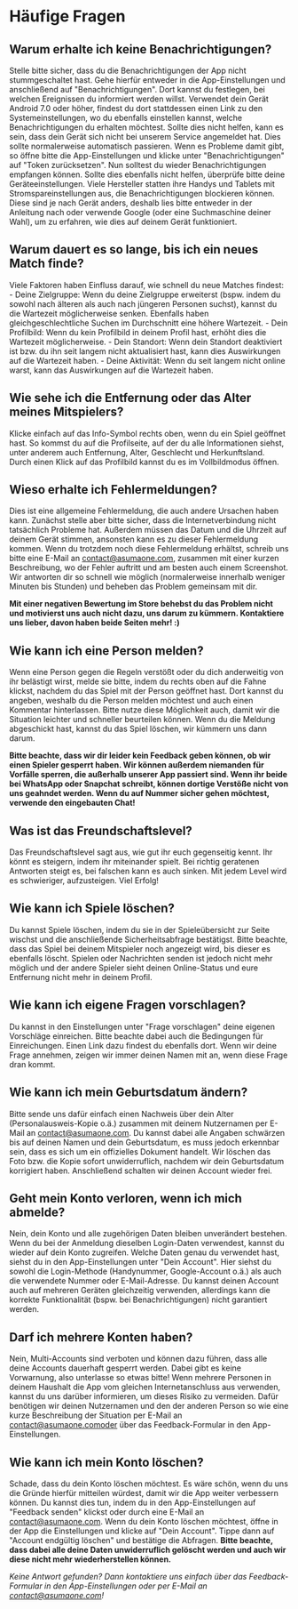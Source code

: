 # Häufige Fragen

## Warum erhalte ich keine Benachrichtigungen?
Stelle bitte sicher, dass du die Benachrichtigungen der App nicht stummgeschaltet hast. Gehe hierfür entweder in die App-Einstellungen und anschließend auf "Benachrichtigungen". Dort kannst du festlegen, bei welchen Ereignissen du informiert werden willst. Verwendet dein Gerät Android 7.0 oder höher, findest du dort stattdessen einen Link zu den Systemeinstellungen, wo du ebenfalls einstellen kannst, welche Benachrichtigungen du erhalten möchtest.
Sollte dies nicht helfen, kann es sein, dass dein Gerät sich nicht bei unserem Service angemeldet hat. Dies sollte normalerweise automatisch passieren. Wenn es Probleme damit gibt, so öffne bitte die App-Einstellungen und klicke unter "Benachrichtigungen" auf "Token zurücksetzen". Nun solltest du wieder Benachrichtigungen empfangen können.
Sollte dies ebenfalls nicht helfen, überprüfe bitte deine Geräteeinstellungen. Viele Hersteller statten ihre Handys und Tablets mit Stromspareinstellungen aus, die Benachrichtigungen blockieren können. Diese sind je nach Gerät anders, deshalb lies bitte entweder in der Anleitung nach oder verwende Google (oder eine Suchmaschine deiner Wahl), um zu erfahren, wie dies auf deinem Gerät funktioniert.

## Warum dauert es so lange, bis ich ein neues Match finde?
Viele Faktoren haben Einfluss darauf, wie schnell du neue Matches findest:
    - Deine Zielgruppe: Wenn du deine Zielgruppe erweiterst (bspw. indem du sowohl nach älteren als auch nach jüngeren Personen suchst), kannst du die Wartezeit möglicherweise senken. Ebenfalls haben gleichgeschlechtliche Suchen im Durchschnitt eine höhere Wartezeit.
    - Dein Profilbild: Wenn du kein Profilbild in deinem Profil hast, erhöht dies die Wartezeit möglicherweise.
    - Dein Standort: Wenn dein Standort deaktiviert ist bzw. du ihn seit langem nicht aktualisiert hast, kann dies Auswirkungen auf die Wartezeit haben.
    - Deine Aktivität: Wenn du seit langem nicht online warst, kann das Auswirkungen auf die Wartezeit haben.

## Wie sehe ich die Entfernung oder das Alter meines Mitspielers?
Klicke einfach auf das Info-Symbol rechts oben, wenn du ein Spiel geöffnet hast. So kommst du auf die Profilseite, auf der du alle Informationen siehst, unter anderem auch Entfernung, Alter, Geschlecht und Herkunftsland. Durch einen Klick auf das Profilbild kannst du es im Vollbildmodus öffnen.

## Wieso erhalte ich Fehlermeldungen?
Dies ist eine allgemeine Fehlermeldung, die auch andere Ursachen haben kann. Zunächst stelle aber bitte sicher, dass die Internetverbindung nicht tatsächlich Probleme hat. Außerdem müssen das Datum und die Uhrzeit auf deinem Gerät stimmen, ansonsten kann es zu dieser Fehlermeldung kommen. 
Wenn du trotzdem noch diese Fehlermeldung erhältst, schreib uns bitte eine E-Mail an contact@asumaone.com, zusammen mit einer kurzen Beschreibung, wo der Fehler auftritt und am besten auch einem Screenshot. Wir antworten dir so schnell wie möglich (normalerweise innerhalb weniger Minuten bis Stunden) und beheben das Problem gemeinsam mit dir.

__Mit einer negativen Bewertung im Store behebst du das Problem nicht und motivierst uns auch nicht dazu, uns darum zu kümmern. Kontaktiere uns lieber, davon haben beide Seiten mehr! :)__

## Wie kann ich eine Person melden?
Wenn eine Person gegen die Regeln verstößt oder du dich anderweitig von ihr belästigt wirst, melde sie bitte, indem du rechts oben auf die Fahne klickst, nachdem du das Spiel mit der Person geöffnet hast.
Dort kannst du angeben, weshalb du die Person melden möchtest und auch einen Kommentar hinterlassen. Bitte nutze diese Möglichkeit auch, damit wir die Situation leichter und schneller beurteilen können. Wenn du die Meldung abgeschickt hast, kannst du das Spiel löschen, wir kümmern uns dann darum.

__Bitte beachte, dass wir dir leider kein Feedback geben können, ob wir einen Spieler gesperrt haben. Wir können außerdem niemanden für Vorfälle sperren, die außerhalb unserer App passiert sind. Wenn ihr beide bei WhatsApp oder Snapchat schreibt, können dortige Verstöße nicht von uns geahndet werden. Wenn du auf Nummer sicher gehen möchtest, verwende den eingebauten Chat!__

## Was ist das Freundschaftslevel?
Das Freundschaftslevel sagt aus, wie gut ihr euch gegenseitig kennt. Ihr könnt es steigern, indem ihr miteinander spielt. Bei richtig geratenen Antworten steigt es, bei falschen kann es auch sinken. Mit jedem Level wird es schwieriger, aufzusteigen. Viel Erfolg!

## Wie kann ich Spiele löschen?
Du kannst Spiele löschen, indem du sie in der Spieleübersicht zur Seite wischst und die anschließende Sicherheitsabfrage bestätigst. Bitte beachte, dass das Spiel bei deinem Mitspieler noch angezeigt wird, bis dieser es ebenfalls löscht. Spielen oder Nachrichten senden ist jedoch nicht mehr möglich und der andere Spieler sieht deinen Online-Status und eure Entfernung nicht mehr in deinem Profil.

## Wie kann ich eigene Fragen vorschlagen?
Du kannst in den Einstellungen unter "Frage vorschlagen" deine eigenen Vorschläge einreichen. Bitte beachte dabei auch die Bedingungen für Einreichungen. Einen Link dazu findest du ebenfalls dort. Wenn wir deine Frage annehmen, zeigen wir immer deinen Namen mit an, wenn diese Frage dran kommt.

## Wie kann ich mein Geburtsdatum ändern?
Bitte sende uns dafür einfach einen Nachweis über dein Alter (Personalausweis-Kopie o.ä.) zusammen mit deinem Nutzernamen per E-Mail an contact@asumaone.com. Du kannst dabei alle Angaben schwärzen bis auf deinen Namen und dein Geburtsdatum, es muss jedoch erkennbar sein, dass es sich um ein offizielles Dokument handelt.
Wir löschen das Foto bzw. die Kopie sofort unwiderruflich, nachdem wir dein Geburtsdatum korrigiert haben. Anschließend schalten wir deinen Account wieder frei.

## Geht mein Konto verloren, wenn ich mich abmelde?
Nein, dein Konto und alle zugehörigen Daten bleiben unverändert bestehen. Wenn du bei der Anmeldung dieselben Login-Daten verwendest, kannst du wieder auf dein Konto zugreifen. Welche Daten genau du verwendet hast, siehst du in den App-Einstellungen unter "Dein Account". Hier siehst du sowohl die Login-Methode (Handynummer, Google-Account o.ä.) als auch die verwendete Nummer oder E-Mail-Adresse.
Du kannst deinen Account auch auf mehreren Geräten gleichzeitig verwenden, allerdings kann die korrekte Funktionalität (bspw. bei Benachrichtigungen) nicht garantiert werden. 

## Darf ich mehrere Konten haben?
Nein, Multi-Accounts sind verboten und können dazu führen, dass alle deine Accounts dauerhaft gesperrt werden. Dabei gibt es keine Vorwarnung, also unterlasse so etwas bitte!
Wenn mehrere Personen in deinem Haushalt die App vom gleichen Internetanschluss aus verwenden, kannst du uns darüber informieren, um dieses Risiko zu vermeiden. Dafür benötigen wir deinen Nutzernamen und den der anderen Person so wie eine kurze Beschreibung der Situation per E-Mail an contact@asumaone.comoder über das Feedback-Formular in den App-Einstellungen.

## Wie kann ich mein Konto löschen?
Schade, dass du dein Konto löschen möchtest. Es wäre schön, wenn du uns die Gründe hierfür mitteilen würdest, damit wir die App weiter verbessern können. Du kannst dies tun, indem du in den App-Einstellungen auf "Feedback senden" klickst oder durch eine E-Mail an contact@asumaone.com.
Wenn du dein Konto löschen möchtest, öffne in der App die Einstellungen und klicke auf "Dein Account". Tippe dann auf "Account endgültig löschen" und bestätige die Abfragen. __Bitte beachte, dass dabei alle deine Daten unwiderruflich gelöscht werden und auch wir diese nicht mehr wiederherstellen können.__

_Keine Antwort gefunden? Dann kontaktiere uns einfach über das Feedback-Formular in den App-Einstellungen oder per E-Mail an contact@asumaone.com!_